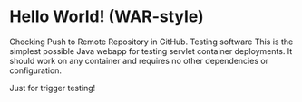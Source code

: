Hello World! (WAR-style)
===============
Checking Push to Remote Repository in GitHub. Testing software
This is the simplest possible Java webapp for testing servlet container deployments.  It should work on any container and requires no other dependencies or configuration.

Just for trigger testing!
